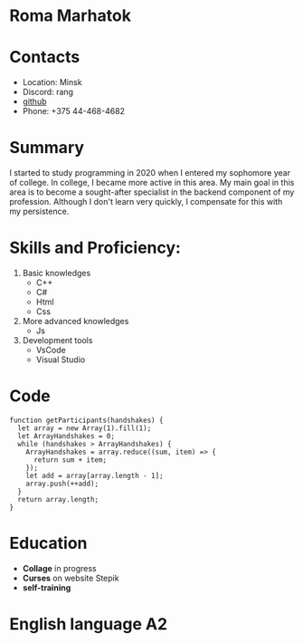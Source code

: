 # Roma Marhatok
# Contacts
- Location: Minsk
- Discord: rang
- [github](https://github.com/roma-marhatok-45tp)
- Phone: +375 44-468-4682
# Summary
I started to study programming in 2020 when I entered my sophomore year of college. In college, I became more active in this area. My main goal in this area is to become a sought-after specialist in the backend component of my profession. Although I don't learn very quickly, I compensate for this with my persistence.
# Skills and Proficiency:
1. Basic knowledges
   - С++
   - С#
   - Html
   - Css
2. More advanced knowledges
   - Js
3. Development tools
   - VsCode
   - Visual Studio
# Code
```
function getParticipants(handshakes) {
  let array = new Array(1).fill(1);
  let ArrayHandshakes = 0;
  while (handshakes > ArrayHandshakes) {
    ArrayHandshakes = array.reduce((sum, item) => {
      return sum + item;
    });
    let add = array[array.length - 1];
    array.push(++add);
  }
  return array.length;
}
```
# Education
- __Collage__  in progress
- __Curses__ on website Stepik
- __self-training__
# English language __A2__